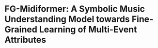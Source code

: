 # FG-Midiformer: A Symbolic Music Understanding Model towards Fine-Grained Learning of Multi-Event Attributes
